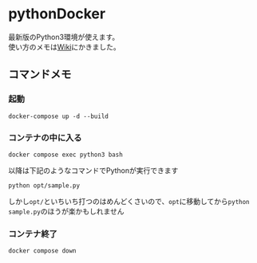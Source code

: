 # pythonDocker

最新版のPython3環境が使えます。  
使い方のメモは[Wiki](https://github.com/t-sakurai816/pythonDocker.wiki.git)にかきました。

## コマンドメモ

### 起動

```
docker-compose up -d --build
```

### コンテナの中に入る

```
docker compose exec python3 bash
```

以降は下記のようなコマンドでPythonが実行できます

```
python opt/sample.py
```

しかし`opt/`といちいち打つのはめんどくさいので、`opt`に移動してから`python sample.py`のほうが楽かもしれません

### コンテナ終了

```
docker compose down
```
